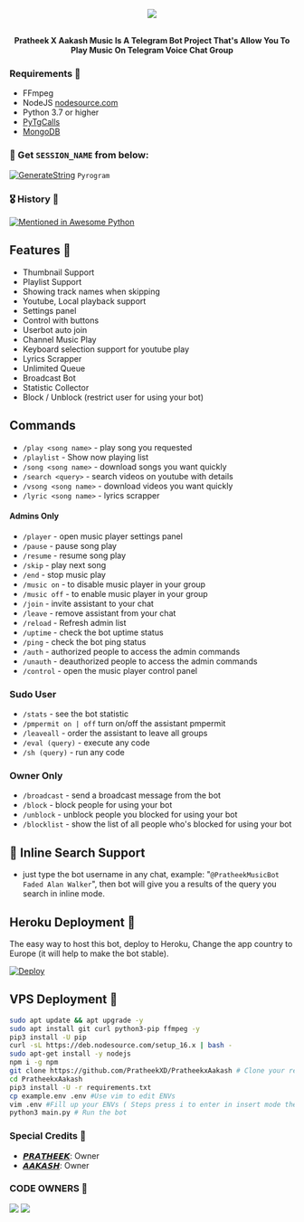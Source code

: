 <p align="center"><a href="https://t.me/pratheek06"><img src="https://github.com/PratheekXD/PratheekxAakash/blob/main/etc/PratheekXAakash.png"></a></p>
<p align="center">
    <br><b>Pratheek X Aakash  Music Is A Telegram Bot Project That's Allow You To Play Music On Telegram Voice Chat Group</b><br>
</p>

</p>

<h3>Requirements 📝</h3>

- FFmpeg
- NodeJS [nodesource.com](https://nodesource.com/)
- Python 3.7 or higher
- [PyTgCalls](https://github.com/pytgcalls/pytgcalls)
- [MongoDB](https://cloud.mongodb.com/)

### 🧪 Get `SESSION_NAME` from below:

[![GenerateString](https://img.shields.io/badge/repl.it-generateString-yellowgreen)](https://replit.com/@PratheekXD/StringSession#main.py) ``Pyrogram``

### 🎖 History 💖

[![Mentioned in Awesome Python](https://awesome.re/mentioned-badge.svg)](https://github.com/PratheekXD)

## Features 🔮

- Thumbnail Support
- Playlist Support
- Showing track names when skipping
- Youtube, Local playback support
- Settings panel
- Control with buttons
- Userbot auto join
- Channel Music Play
- Keyboard selection support for youtube play
- Lyrics Scrapper
- Unlimited Queue
- Broadcast Bot
- Statistic Collector
- Block / Unblock (restrict user for using your bot)

## Commands 

- `/play <song name>` - play song you requested
- `/playlist` - Show now playing list
- `/song <song name>` - download songs you want quickly
- `/search <query>` - search videos on youtube with details
- `/vsong <song name>` - download videos you want quickly
- `/lyric <song name>` - lyrics scrapper

#### Admins Only 
- `/player` - open music player settings panel
- `/pause` - pause song play
- `/resume` - resume song play
- `/skip` - play next song
- `/end` - stop music play
- `/music on` - to disable music player in your group
- `/music off` - to enable music player in your group
- `/join` - invite assistant to your chat
- `/leave` - remove assistant from your chat
- `/reload` - Refresh admin list
- `/uptime` - check the bot uptime status
- `/ping` - check the bot ping status
- `/auth` - authorized people to access the admin commands
- `/unauth` - deauthorized people to access the admin commands
- `/control` - open the music player control panel

### Sudo User 
- `/stats` - see the bot statistic
- `/pmpermit on | off` turn on/off the assistant pmpermit
- `/leaveall` - order the assistant to leave all groups
- `/eval (query)` - execute any code
- `/sh (query)` - run any code

### Owner Only 
- `/broadcast` - send a broadcast message from the bot
- `/block` - block people for using your bot
- `/unblock` - unblock people you blocked for using your bot
- `/blocklist` - show the list of all people who's blocked for using your bot

## 🔎 Inline Search Support
- just type the bot username in any chat, example: "`@PratheekMusicBot Faded Alan Walker`", then bot will give you a results of the query you search in inline mode.

## Heroku Deployment 💜
The easy way to host this bot, deploy to Heroku, Change the app country to Europe (it will help to make the bot stable).

[![Deploy](https://www.herokucdn.com/deploy/button.svg)](https://heroku.com/deploy?template=https://github.com/PratheekXD/PratheekxAakash)

## VPS Deployment 📡

```sh
sudo apt update && apt upgrade -y
sudo apt install git curl python3-pip ffmpeg -y
pip3 install -U pip
curl -sL https://deb.nodesource.com/setup_16.x | bash -
sudo apt-get install -y nodejs
npm i -g npm
git clone https://github.com/PratheekXD/PratheekxAakash # Clone your repo.
cd PratheekxAakash
pip3 install -U -r requirements.txt
cp example.env .env #Use vim to edit ENVs
vim .env #Fill up your ENVs ( Steps press i to enter in insert mode then edit the file. Press Esc to exit the editing mode then type :wq! and press Enter key to save the file.)
python3 main.py # Run the bot
```

### Special Credits 💖
- [𝙋𝙍𝘼𝙏𝙃𝙀𝙀𝙆](https://github.com/PratheekXD): Owner
- [𝘼𝘼𝙆𝘼𝙎𝙃](https://github.com/): Owner

### CODE OWNERS 🎑
<a href="https://t.me/pratheek06"><img src="https://img.shields.io/badge/Inbox-PRATHEEK%20XD-blue.svg?style=for-the-badge&logo=Telegram"></a> <a href="https://t.me/akshhhxx"><img src="https://img.shields.io/badge/Inbox-AAKASH%20-red.svg?style=for-the-badge&logo=Telegram"></a>
